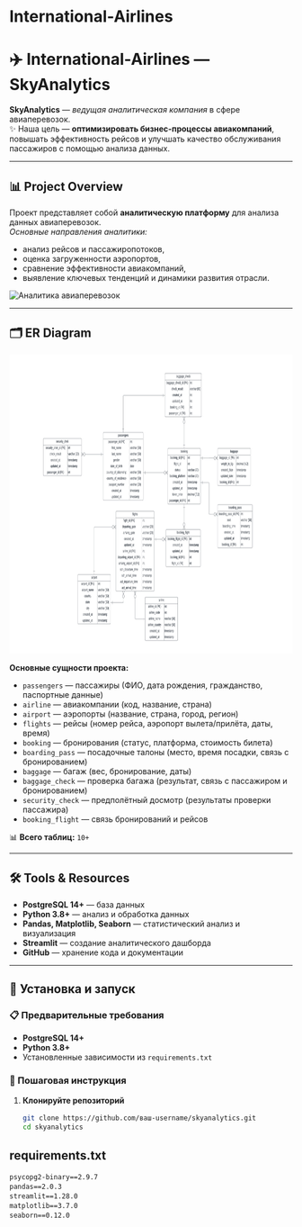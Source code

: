 # International-Airlines



# ✈️ International-Airlines — SkyAnalytics

**SkyAnalytics** — *ведущая аналитическая компания* в сфере авиаперевозок.  
✨ Наша цель — **оптимизировать бизнес-процессы авиакомпаний**, повышать эффективность рейсов и улучшать качество обслуживания пассажиров с помощью анализа данных.

---

## 📊 Project Overview
Проект представляет собой **аналитическую платформу** для анализа данных авиаперевозок.  
*Основные направления аналитики:*
- анализ рейсов и пассажиропотоков,  
- оценка загруженности аэропортов,  
- сравнение эффективности авиакомпаний,  
- выявление ключевых тенденций и динамики развития отрасли.  

![Аналитика авиаперевозок](https://via.placeholder.com/800x400.png?text=Скриншот+аналитики+будет+добавлен+позже)

---

## 🗂️ ER Diagram

<img width="910" height="531" alt="image" src="assets/International Airport ERD.png" />

**Основные сущности проекта:**

- `passengers` — пассажиры (ФИО, дата рождения, гражданство, паспортные данные)  
- `airline` — авиакомпании (код, название, страна)  
- `airport` — аэропорты (название, страна, город, регион)  
- `flights` — рейсы (номер рейса, аэропорт вылета/прилёта, даты, время)  
- `booking` — бронирования (статус, платформа, стоимость билета)  
- `boarding_pass` — посадочные талоны (место, время посадки, связь с бронированием)  
- `baggage` — багаж (вес, бронирование, даты)  
- `baggage_check` — проверка багажа (результат, связь с пассажиром и бронированием)  
- `security_check` — предполётный досмотр (результаты проверки пассажира)  
- `booking_flight` — связь бронирований и рейсов  

📊 **Всего таблиц:** `10+`  

---

## 🛠️ Tools & Resources
- **PostgreSQL 14+** — база данных  
- **Python 3.8+** — анализ и обработка данных  
- **Pandas, Matplotlib, Seaborn** — статистический анализ и визуализация  
- **Streamlit** — создание аналитического дашборда  
- **GitHub** — хранение кода и документации  

---

## 🚀 Установка и запуск

### 📋 Предварительные требования
- **PostgreSQL 14+**
- **Python 3.8+**
- Установленные зависимости из `requirements.txt`

### 🔧 Пошаговая инструкция

1. **Клонируйте репозиторий**
   ```bash
   git clone https://github.com/ваш-username/skyanalytics.git
   cd skyanalytics

## requirements.txt
```txt
psycopg2-binary==2.9.7
pandas==2.0.3
streamlit==1.28.0
matplotlib==3.7.0
seaborn==0.12.0
```



